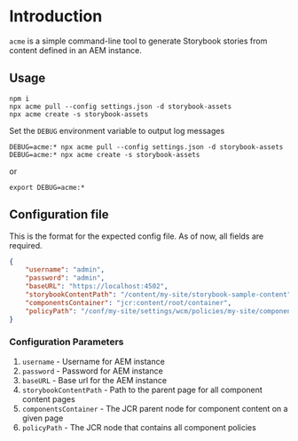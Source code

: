 # Introduction

`acme` is a simple command-line tool to generate Storybook stories from content defined in an AEM instance.


## Usage

```
npm i
npx acme pull --config settings.json -d storybook-assets
npx acme create -s storybook-assets
```

Set the `DEBUG` environment variable to output log messages

```
DEBUG=acme:* npx acme pull --config settings.json -d storybook-assets
DEBUG=acme:* npx acme create -s storybook-assets
```
or
```
export DEBUG=acme:*
```

## Configuration file

This is the format for the expected config file. As of now, all fields are required.
```json
{
    "username": "admin",
    "password": "admin",
    "baseURL": "https://localhost:4502",
    "storybookContentPath": "/content/my-site/storybook-sample-content",
    "componentsContainer": "jcr:content/root/container",
    "policyPath": "/conf/my-site/settings/wcm/policies/my-site/components"
}
```

### Configuration Parameters

1. `username` - Username for AEM instance
2. `password` - Password for AEM instance
3. `baseURL` - Base url for the AEM instance
4. `storybookContentPath` - Path to the parent page for all component content pages
5. `componentsContainer` - The JCR parent node for component content on a given page
6. `policyPath` - The JCR node that contains all component policies
